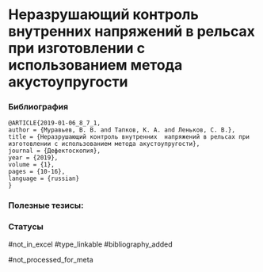 # Неразрушающий контроль внутренних  напряжений в рельсах при изготовлении с использованием метода акустоупругости

### Библиография
```
@ARTICLE{2019-01-06_8_7_1,
author = {Муравьев, В. В. and Тапков, К. А. and Леньков, С. В.},
title = {Неразрушающий контроль внутренних  напряжений в рельсах при изготовлении с использованием метода акустоупругости},
journal = {Дефектоскопия},
year = {2019},
volume = {1},
pages = {10-16},
language = {russian}
}
```

### Полезные тезисы:

### Статусы
#not_in_excel 
#type_linkable 
#bibliography_added

#not_processed_for_meta
